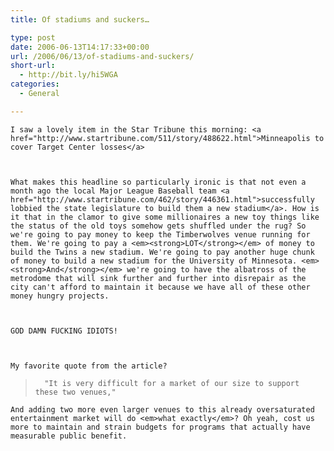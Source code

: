 ```yaml
---
title: Of stadiums and suckers…

type: post
date: 2006-06-13T14:17:33+00:00
url: /2006/06/13/of-stadiums-and-suckers/
short-url:
  - http://bit.ly/hi5WGA
categories:
  - General

---
```

<div class='microid-mailto+http:sha1:07e429b2ba0d0dd8d249e6a079a08b65b484f0bd'>
  
    I saw a lovely item in the Star Tribune this morning: <a href="http://www.startribune.com/511/story/488622.html">Minneapolis to cover Target Center losses</a>
  
  
  
    What makes this headline so particularly ironic is that not even a month ago the local Major League Baseball team <a href="http://www.startribune.com/462/story/446361.html">successfully lobbied the state legislature to build them a new stadium</a>. How is it that in the clamor to give some millionaires a new toy things like the status of the old toys somehow gets shuffled under the rug? So we're going to pay money to keep the Timberwolves venue running for them. We're going to pay a <em><strong>LOT</strong></em> of money to build the Twins a new stadium. We're going to pay another huge chunk of money to build a new stadium for the University of Minnesota. <em><strong>And</strong></em> we're going to have the albatross of the metrodome that will sink further and further into disrepair as the city can't afford to maintain it because we have all of these other money hungry projects.
  
  
  
    GOD DAMN FUCKING IDIOTS!
  
  
  
    My favorite quote from the article?
  
  
  <blockquote>
    
      "It is very difficult for a market of our size to support these two venues,"
    
  </blockquote>
  
  
    And adding two more even larger venues to this already oversaturated entertainment market will do <em>what exactly</em>? Oh yeah, cost us more to maintain and strain budgets for programs that actually have measurable public benefit.
  
